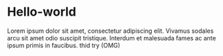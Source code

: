 # Hello-world
Lorem ipsum dolor sit amet, consectetur adipiscing elit. Vivamus sodales arcu sit amet odio suscipit tristique. Interdum et malesuada fames ac ante ipsum primis in faucibus. 
thid try (OMG)
